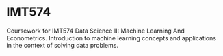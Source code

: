 # IMT574

Coursework for IMT574 Data Science II: Machine Learning And Econometrics. Introduction to machine learning concepts and applications in the context of solving data problems.
